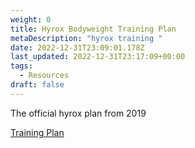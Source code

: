 ```yaml
---
weight: 0
title: Hyrox Bodyweight Training Plan
metaDescription: "hyrox training "
date: 2022-12-31T23:09:01.178Z
last_updated: 2022-12-31T23:17:09+00:00
tags:
  - Resources
draft: false
---
```

The official hyrox plan from 2019

[Training Plan](static/img/trainingsplan_a4_01_2019_eng.pdf)
